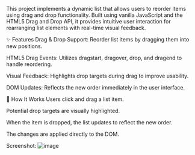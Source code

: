 This project implements a dynamic list that allows users to reorder items using drag and drop functionality. Built using vanilla JavaScript and the HTML5 Drag and Drop API, it provides intuitive user interaction for rearranging list elements with real-time visual feedback.

✨ Features
Drag & Drop Support: Reorder list items by dragging them into new positions.

HTML5 Drag Events: Utilizes dragstart, dragover, drop, and dragend to handle reordering.

Visual Feedback: Highlights drop targets during drag to improve usability.

DOM Updates: Reflects the new order immediately in the user interface.

🚀 How It Works
Users click and drag a list item.

Potential drop targets are visually highlighted.

When the item is dropped, the list updates to reflect the new order.

The changes are applied directly to the DOM.

Screenshot:
![image](https://github.com/user-attachments/assets/b279e683-aee1-4852-9d1e-08ea6d513fe1)
